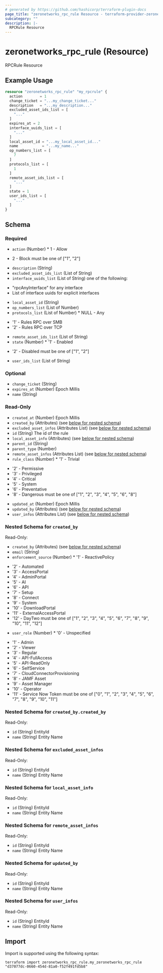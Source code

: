 ```yaml
---
# generated by https://github.com/hashicorp/terraform-plugin-docs
page_title: "zeronetworks_rpc_rule Resource - terraform-provider-zeronetworks"
subcategory: ""
description: |-
  RPCRule Resource
---
```


# zeronetworks_rpc_rule (Resource)

RPCRule Resource

## Example Usage

```terraform
resource "zeronetworks_rpc_rule" "my_rpcrule" {
  action        = 1
  change_ticket = "...my_change_ticket..."
  description   = "...my_description..."
  excluded_asset_ids_list = [
    "..."
  ]
  expires_at = 2
  interface_uuids_list = [
    "..."
  ]
  local_asset_id = "...my_local_asset_id..."
  name           = "...my_name..."
  op_numbers_list = [
    7
  ]
  protocols_list = [
    1
  ]
  remote_asset_ids_list = [
    "..."
  ]
  state = 1
  user_ids_list = [
    "..."
  ]
}
```

<!-- schema generated by tfplugindocs -->
## Schema

### Required

- `action` (Number) * 1 - Allow
* 2 - Block
must be one of ["1", "2"]
- `description` (String)
- `excluded_asset_ids_list` (List of String)
- `interface_uuids_list` (List of String) one of the following: 
* "rpcAnyInterface" for any interface 
* List of interface uuids for explicit interfaces
- `local_asset_id` (String)
- `op_numbers_list` (List of Number)
- `protocols_list` (List of Number) * NULL - Any
* '1' - Rules RPC over SMB
* '2' - Rules RPC over TCP
- `remote_asset_ids_list` (List of String)
- `state` (Number) * '1' - Enabled
* '2' - Disabled
must be one of ["1", "2"]
- `user_ids_list` (List of String)

### Optional

- `change_ticket` (String)
- `expires_at` (Number) Epoch Millis
- `name` (String)

### Read-Only

- `created_at` (Number) Epoch Millis
- `created_by` (Attributes) (see [below for nested schema](#nestedatt--created_by))
- `excluded_asset_infos` (Attributes List) (see [below for nested schema](#nestedatt--excluded_asset_infos))
- `id` (String) The id of the rule
- `local_asset_info` (Attributes) (see [below for nested schema](#nestedatt--local_asset_info))
- `parent_id` (String)
- `parent_type` (Number)
- `remote_asset_infos` (Attributes List) (see [below for nested schema](#nestedatt--remote_asset_infos))
- `rule_class` (Number) * '1' - Trivial
* '2' - Permissive
* '3' - Privileged
* '4' - Critical
* '5' - System
* '6' - Preventative
* '8' - Dangerous
must be one of ["1", "2", "3", "4", "5", "6", "8"]
- `updated_at` (Number) Epoch Millis
- `updated_by` (Attributes) (see [below for nested schema](#nestedatt--updated_by))
- `user_infos` (Attributes List) (see [below for nested schema](#nestedatt--user_infos))

<a id="nestedatt--created_by"></a>
### Nested Schema for `created_by`

Read-Only:

- `created_by` (Attributes) (see [below for nested schema](#nestedatt--created_by--created_by))
- `email` (String)
- `enforcement_source` (Number) * '1' - ReactivePolicy
* '2' - Automated
* '3' - AccessPortal
* '4' - AdminPortal
* '5' - AI
* '6' - API
* '7' - Setup
* '8' - Connect
* '9' - System
* '10' - DownloadPortal
* '11' - ExternalAccessPortal
* '12' - DayTwo
must be one of ["1", "2", "3", "4", "5", "6", "7", "8", "9", "10", "11", "12"]
- `user_role` (Number) * '0' - Unspecified
* '1' - Admin
* '2' - Viewer
* '3' - Regular
* '4' - API-FullAccess
* '5' - API-ReadOnly
* '6' - SelfService
* '7' - CloudConnectorProvisioning
* '8' - JAMF Asset
* '9' - Asset Manager
* '10' - Operator
* '11' - Service Now Token
must be one of ["0", "1", "2", "3", "4", "5", "6", "7", "8", "9", "10", "11"]

<a id="nestedatt--created_by--created_by"></a>
### Nested Schema for `created_by.created_by`

Read-Only:

- `id` (String) EntityId
- `name` (String) Entity Name



<a id="nestedatt--excluded_asset_infos"></a>
### Nested Schema for `excluded_asset_infos`

Read-Only:

- `id` (String) EntityId
- `name` (String) Entity Name


<a id="nestedatt--local_asset_info"></a>
### Nested Schema for `local_asset_info`

Read-Only:

- `id` (String) EntityId
- `name` (String) Entity Name


<a id="nestedatt--remote_asset_infos"></a>
### Nested Schema for `remote_asset_infos`

Read-Only:

- `id` (String) EntityId
- `name` (String) Entity Name


<a id="nestedatt--updated_by"></a>
### Nested Schema for `updated_by`

Read-Only:

- `id` (String) EntityId
- `name` (String) Entity Name


<a id="nestedatt--user_infos"></a>
### Nested Schema for `user_infos`

Read-Only:

- `id` (String) EntityId
- `name` (String) Entity Name

## Import

Import is supported using the following syntax:

```shell
terraform import zeronetworks_rpc_rule.my_zeronetworks_rpc_rule "d37077dc-0660-454d-81a0-f52f491fd5b8"
```
